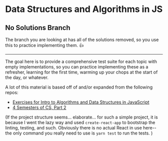# Data Structures and Algorithms in JS

## No Solutions Branch

The branch you are looking at has all of the solutions removed, so you use this to practice implementing them. 👍

---

The goal here is to provide a comprehensive test suite for each topic with empty implementations, so you can practice implementing these as a refresher, learning for the first time, warming up your chops at the start of the day, or whatever.

A lot of this material is based off of and/or expanded from the following repos:

- [Exercises for Intro to Algorithms and Data Structures in JavaScript](https://github.com/kuychaco/algoClass)
- [4 Semesters of CS, Part 2](https://github.com/btholt/four-semesters-of-cs-part-two)

(If the project structure seems... elaborate... for such a simple project, it is because I went the lazy way and used `create-react-app` to bootstrap the linting, testing, and such. Obviously there is no actual React in use here--the only command you really need to use is `yarn test` to run the tests. )
